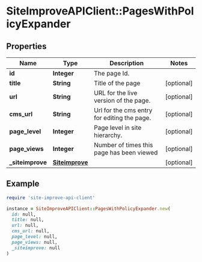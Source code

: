 # SiteImproveAPIClient::PagesWithPolicyExpander

## Properties

| Name | Type | Description | Notes |
| ---- | ---- | ----------- | ----- |
| **id** | **Integer** | The page Id. |  |
| **title** | **String** | Title of the page | [optional] |
| **url** | **String** | URL for the live version of the page. | [optional] |
| **cms_url** | **String** | Url for the cms entry for editing the page. | [optional] |
| **page_level** | **Integer** | Page level in site hierarchy. | [optional] |
| **page_views** | **Integer** | Number of times this page has been viewed | [optional] |
| **_siteimprove** | [**Siteimprove**](Siteimprove.md) |  | [optional] |

## Example

```ruby
require 'site-improve-api-client'

instance = SiteImproveAPIClient::PagesWithPolicyExpander.new(
  id: null,
  title: null,
  url: null,
  cms_url: null,
  page_level: null,
  page_views: null,
  _siteimprove: null
)
```

